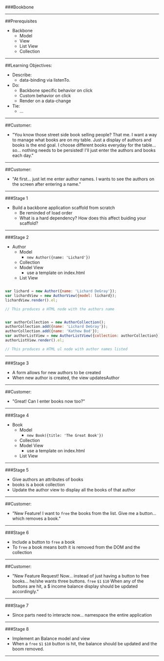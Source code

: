 ###Bookbone

---

##Prerequisites
- Backbone
  - Model
  - View
  - List View
  - Collection

---

##Learning Objectives:
- Describe:
  - data-binding via listenTo.
- Do:
  - Backbone specific behavior on click
  - Custom behavior on click
  - Render on a data-change
- Tie:
  - ...


---

##Customer:
- "You know those street side book selling people?  That me.  I want a way to manage what books are on my table.  Just a display of authors and books is the end goal.  I choose different books everyday for the table... so... nothing needs to be persisted!  I'll just enter the authors and books each day."

---

##Customer:
- "At first... just let me enter author names.  I wants to see the authors on the screen after entering a name."

---

###Stage 1
- Build a backbone application scaffold from scratch
  - Be reminded of load order
  - What is a hard dependency?  How does this affect buiding your scaffold?

---

###Stage 2
- Author
  - Model
    - `new Author({name: 'Lichard'})`
  - Collection
  - Model View
    - use a template on index.html
  - List View


```javascript

var lichard = new Author({name: 'Lichard DeGray'});
var lichardView = new AuthorView({model: lichard});
lichardView.render().el;

// This produces a HTML node with the authors name
```

```javascript

var authorCollection = new AuthorCollection();
authorCollection.add({name: 'Lichard DeGray'});
authorCollection.add({name: 'Kathew Bod'});
var authorListView = new AuthorListView({collection: authorCollection});
authorListView.render().el;

// This produces a HTML ul node with author names listed
```

---

###Stage 3
- A form allows for new authors to be created
- When new author is created, the view updatesAuthor

---

##Customer:
- "Great!  Can I enter books now too?"

---

###Stage 4
- Book
  - Model
    - `new Book({title: 'The Great Book'})`
  - Collection
  - Model View
    - use a template on index.html
  - List View

---

###Stage 5
- Give authors an attributes of books
- books is a book collection
- Update the author view to display all the books of that author

---

##Customer:
- "New Feature!  I want to `free` the books from the list.  Give me a button... which removes a book."

---

###Stage 6
- Include a button to `free` a book
- To `free` a book means both it is removed from the DOM and the collection

---

##Customer:
- "New Feature Request!  Now... instead of just having a button to free books... he/she wants three buttons.  `free` `$1` `$10`  When any of the buttons are hit, a $ income balance display should be updated accordingly."

---

###Stage 7
- Since parts need to interacte now... namespace the entire application

---

###Stage 8
- Implement an Balance model and view
- When a `free` `$1` `$10` button is hit, the balance should be updated and the boom removed.

---
